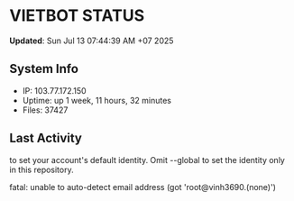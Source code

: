 # VIETBOT STATUS
**Updated**: Sun Jul 13 07:44:39 AM +07 2025

## System Info
- IP: 103.77.172.150
- Uptime: up 1 week, 11 hours, 32 minutes
- Files: 37427

## Last Activity

to set your account's default identity.
Omit --global to set the identity only in this repository.

fatal: unable to auto-detect email address (got 'root@vinh3690.(none)')
